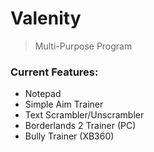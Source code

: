 # Valenity 
> Multi-Purpose Program

### Current Features:
* Notepad
* Simple Aim Trainer
* Text Scrambler/Unscrambler
* Borderlands 2 Trainer (PC)
* Bully Trainer (XB360)
